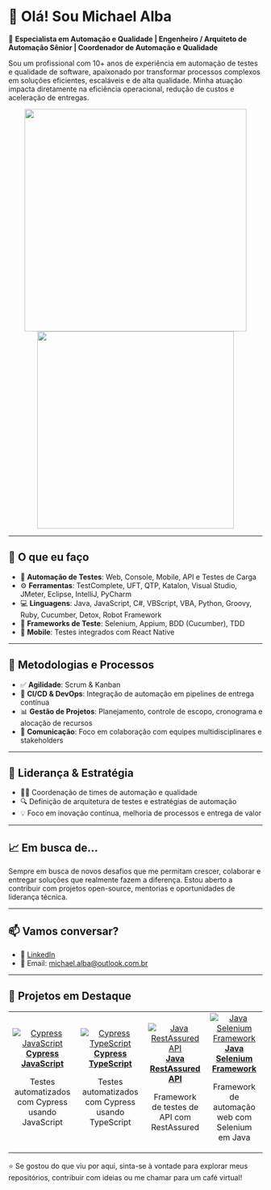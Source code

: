 # 👋 Olá! Sou Michael Alba

🎯 **Especialista em Automação e Qualidade | Engenheiro / Arquiteto de Automação Sênior | Coordenador de Automação e Qualidade**

Sou um profissional com 10+ anos de experiência em automação de testes e qualidade de software, apaixonado por transformar processos complexos em soluções eficientes, escaláveis e de alta qualidade. Minha atuação impacta diretamente na eficiência operacional, redução de custos e aceleração de entregas.

<p align="center">
  <img src="https://github-readme-stats.vercel.app/api?username=MichaelAlba131&show_icons=true&theme=radical&hide_border=true" width="440" />
  <img src="https://github-readme-stats.vercel.app/api/top-langs/?username=MichaelAlba131&layout=compact&theme=radical&hide_border=true" width="390" />
</p>

---

## 💼 O que eu faço

- 🔧 **Automação de Testes**: Web, Console, Mobile, API e Testes de Carga
- ⚙️ **Ferramentas**: TestComplete, UFT, QTP, Katalon, Visual Studio, JMeter, Eclipse, IntelliJ, PyCharm
- 💻 **Linguagens**: Java, JavaScript, C#, VBScript, VBA, Python, Groovy, Ruby, Cucumber, Detox, Robot Framework
- 🧪 **Frameworks de Teste**: Selenium, Appium, BDD (Cucumber), TDD
- 📱 **Mobile**: Testes integrados com React Native

---

## 🚀 Metodologias e Processos

- ✅ **Agilidade**: Scrum & Kanban
- 🧩 **CI/CD & DevOps**: Integração de automação em pipelines de entrega contínua
- 📊 **Gestão de Projetos**: Planejamento, controle de escopo, cronograma e alocação de recursos
- 🤝 **Comunicação**: Foco em colaboração com equipes multidisciplinares e stakeholders

---

## 👥 Liderança & Estratégia

- 👨‍💼 Coordenação de times de automação e qualidade
- 🔍 Definição de arquitetura de testes e estratégias de automação
- 💡 Foco em inovação contínua, melhoria de processos e entrega de valor

---

## 📈 Em busca de…

Sempre em busca de novos desafios que me permitam crescer, colaborar e entregar soluções que realmente fazem a diferença. Estou aberto a contribuir com projetos open-source, mentorias e oportunidades de liderança técnica.

---

## 📫 Vamos conversar?

- 💼 [LinkedIn](https://www.linkedin.com/in/michaelalba131/)
- 📧 Email: michael.alba@outlook.com.br

---

<h2>🚀 Projetos em Destaque</h2>
<table>
  <tr>
    <td align="center">
      <a href="https://github.com/MichaelAlba131/cypress_javascript">
        <img src="https://img.shields.io/badge/Cypress-JavaScript-green?logo=cypress&style=for-the-badge" alt="Cypress JavaScript" /><br/>
        <b>Cypress JavaScript</b>
      </a>
      <p>Testes automatizados com Cypress usando JavaScript</p>
    </td>
    <td align="center">
      <a href="https://github.com/MichaelAlba131/cypress_typescript">
        <img src="https://img.shields.io/badge/Cypress-JavaScript-green?logo=cypress&style=for-the-badge" alt="Cypress TypeScript" /><br/>
        <b>Cypress TypeScript</b>
      </a>
      <p>Testes automatizados com Cypress usando TypeScript</p>
    </td>
    <td align="center">
      <a href="https://github.com/MichaelAlba131/java_restassured_api">
        <img src="https://img.shields.io/badge/Java-RestAssured-yellow?logo=java&style=for-the-badge" alt="Java RestAssured API" /><br/>
        <b>Java RestAssured API</b>
      </a>
      <p>Framework de testes de API com RestAssured</p>
    </td>
    <td align="center">
      <a href="https://github.com/MichaelAlba131/selenium_java_framework">
        <img src="https://img.shields.io/badge/Selenium-Java-blue?logo=selenium&style=for-the-badge" alt="Java Selenium Framework" /><br/>
        <b>Java Selenium Framework</b>
      </a>
      <p>Framework de automação web com Selenium em Java</p>
    </td>
  </tr>
</table>


⭐ Se gostou do que viu por aqui, sinta-se à vontade para explorar meus repositórios, contribuir com ideias ou me chamar para um café virtual!

